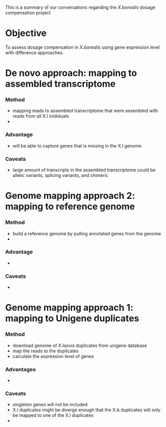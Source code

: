 This is a summary of our conversations regarding the *X.borealis* dosage compensation project

# Objective
To assess dosage compensation in *X.borealis* using gene expression level with difference approaches. 

# De novo approach: mapping to assembled transcriptome
### Method
- mapping reads to assembled transcriptome that were assembled with reads from all X.l inididuals
- 
### Advantage
- will be able to capture genes that is missing in the X.l genome
### Caveats
- large amount of transcripts in the assembled transcriptome could be allelic variants, splicing variants, and chimeric 

# Genome mapping approach 2: mapping to reference genome
### Method
- build a reference genome by pulling annotated genes from the genome
- 
### Advantage
- 
### Caveats
- 

# Genome mapping approach 1: mapping to Unigene duplicates
### Method
- download genome of *X.laevis* duplicates from unigene database
- map the reads to the duplicates
- calculate the expression level of genes
### Advantages
-
### Caveats
- singleton genes will not be included
- X.l duplicates might be diverge enough that the X.b duplicates will only be mapped to one of the X.l duplicates
- 

